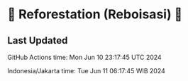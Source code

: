 
# 🌳 Reforestation (Reboisasi) 🌲

## Last Updated

GitHub Actions time: Mon Jun 10 23:17:45 UTC 2024

Indonesia/Jakarta time: Tue Jun 11 06:17:45 WIB 2024
